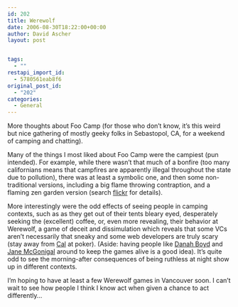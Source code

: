 ```yaml
---
id: 202
title: Werewolf
date: 2006-08-30T18:22:00+00:00
author: David Ascher
layout: post


tags:
  - ""
restapi_import_id:
  - 5780561eab8f6
original_post_id:
  - "202"
categories:
  - General
---
```

More thoughts about Foo Camp (for those who don&#8217;t know, it&#8217;s this weird but nice gathering of mostly geeky folks in Sebastopol, CA, for a weekend of camping and chatting).

Many of the things I most liked about Foo Camp were the campiest (pun intended). For example, while there wasn&#8217;t that much of a bonfire (too many californians means that campfires are apparently illegal throughout the state due to pollution), there was at least a symbolic one, and then some non-traditional versions, including a big flame throwing contraption, and a flaming zen garden version (search [flickr](http://flickr.com/photos/tags/foocamp06) for details).

More interestingly were the odd effects of seeing people in camping contexts, such as as they get out of their tents bleary eyed, desperately seeking the (excellent) coffee, or, even more revealing, their behavior at Werewolf, a game of deceit and dissimulation which reveals that some VCs aren&#8217;t necessarily that sneaky and some web developers are truly scary (stay away from [Cal](http://www.iamcal.com) at poker). (Aside: having people like [Danah Boyd](www.zephoria.org/thoughts/) and [Jane McGonigal](www.avantgame.com) around to keep the games alive is a good idea). It&#8217;s quite odd to see the morning-after consequences of being ruthless at night show up in different contexts.

I&#8217;m hoping to have at least a few Werewolf games in Vancouver soon. I can&#8217;t wait to see how people I think I know act when given a chance to act differently&#8230;